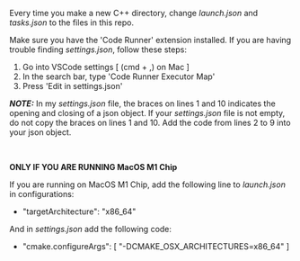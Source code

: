 Every time you make a new C++ directory, change *launch.json* and *tasks.json* to the files in this repo.

Make sure you have the 'Code Runner' extension installed.
If you are having trouble finding *settings.json*, follow these steps:
1. Go into VSCode settings [ (cmd + ,) on Mac ]
2. In the search bar, type 'Code Runner Executor Map'
3. Press 'Edit in settings.json'

***NOTE:*** In my *settings.json* file, the braces on lines 1 and 10 indicates the opening and closing of a json object.
If your *settings.json* file is not empty, do not copy the braces on lines 1 and 10. Add the code from lines 2 to 9 into
your json object.

<br>

**ONLY IF YOU ARE RUNNING MacOS M1 Chip**

If you are running on MacOS M1 Chip, add the following line to *launch.json* in configurations:
* "targetArchitecture": "x86_64"

And in *settings.json* add the following code:
*  "cmake.configureArgs": [
        "-DCMAKE_OSX_ARCHITECTURES=x86_64"
    ]
